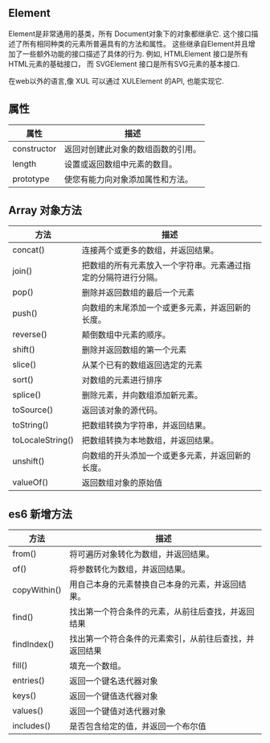 ## Element

Element是非常通用的基类，所有 Document对象下的对象都继承它. 这个接口描述了所有相同种类的元素所普遍具有的方法和属性。 这些继承自Element并且增加了一些额外功能的接口描述了具体的行为. 例如,  HTMLElement 接口是所有HTML元素的基础接口， 而 SVGElement 接口是所有SVG元素的基本接口.

在web以外的语言,像 XUL 可以通过 XULElement 的API, 也能实现它.

## 属性

属性 | 描述
------------ | -------------
constructor | 返回对创建此对象的数组函数的引用。
length | 设置或返回数组中元素的数目。
prototype | 使您有能力向对象添加属性和方法。

## Array 对象方法

方法 | 描述
------------ | -------------
concat() |	连接两个或更多的数组，并返回结果。
join() |	把数组的所有元素放入一个字符串。元素通过指定的分隔符进行分隔。
pop() |	删除并返回数组的最后一个元素
push() |	向数组的末尾添加一个或更多元素，并返回新的长度。
reverse() |	颠倒数组中元素的顺序。
shift() |	删除并返回数组的第一个元素
slice() |	从某个已有的数组返回选定的元素
sort() |	对数组的元素进行排序
splice() |	删除元素，并向数组添加新元素。
toSource() |	返回该对象的源代码。
toString() |	把数组转换为字符串，并返回结果。
toLocaleString() |	把数组转换为本地数组，并返回结果。
unshift() |	向数组的开头添加一个或更多元素，并返回新的长度。
valueOf() |	返回数组对象的原始值

## es6 新增方法
方法 | 描述
------------ | -------------
from() | 将可遍历对象转化为数组，并返回结果。
of() | 将参数转化为数组，并返回结果。
copyWithin() | 用自己本身的元素替换自己本身的元素，并返回结果。
find() | 找出第一个符合条件的元素，从前往后查找，并返回结果
findIndex() | 找出第一个符合条件的元素索引，从前往后查找，并返回结果
fill() | 填充一个数组。
entries() | 返回一个键名迭代器对象
keys() | 返回一个键值迭代器对象
values() | 返回一个键值对迭代器对象
includes() | 是否包含给定的值，并返回一个布尔值

